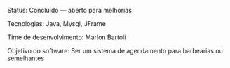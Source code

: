 Status: Concluído — aberto para melhorias

Tecnologias: Java, Mysql, JFrame

Time de desenvolvimento: Marlon Bartoli

Objetivo do software: Ser um sistema de agendamento para barbearias ou semelhantes
